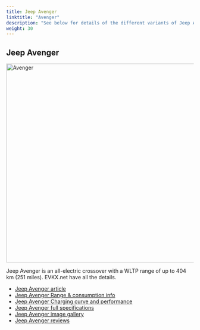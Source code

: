 ```yaml
---
title: Jeep Avenger
linktitle: "Avenger"
description: "See below for details of the different variants of Jeep Avenger"
weight: 30
---
```

## Jeep Avenger

<a href="/models/jeep/avenger/avenger/"><img src="https://media.evkx.net/multimedia/models/jeep/avenger/avenger/main_1_st.jpg" width="800" height="533" alt="Avenger" ></a>

Jeep Avenger is an all-electric crossover with a WLTP range of up to 404 km (251 miles). EVKX.net have all the details. 

- [Jeep Avenger article](/models/jeep/avenger/avenger/)
- [Jeep Avenger Range & consumption info](/models/jeep/avenger/avenger/rangeandconsumption)
- [Jeep Avenger Charging curve and performance](/models/jeep/avenger/avenger/chargingcurve)
- [Jeep Avenger full specifications](/models/jeep/avenger/avenger/specifications)
- [Jeep Avenger image gallery](/models/jeep/avenger/avenger/gallery)
- [Jeep Avenger reviews](/models/jeep/avenger/avenger/reviews)

